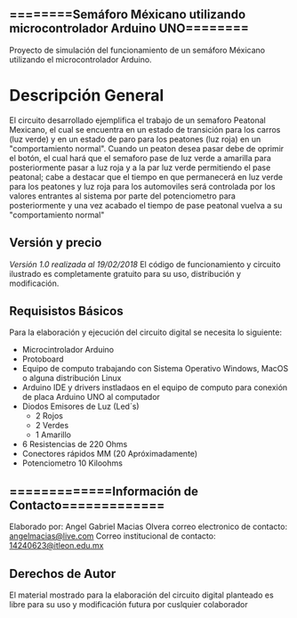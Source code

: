 ## ========Semáforo Méxicano utilizando microcontrolador Arduino UNO========
Proyecto de simulación del funcionamiento de un semáforo Méxicano
utilizando el microcontrolador Arduino. 

# Descripción General
El circuito desarrollado ejemplifica el trabajo de un semaforo Peatonal Mexicano, 
el cual se encuentra en un estado de transición para los carros (luz verde) y en 
un estado de paro para los peatones (luz roja) en un "comportamiento normal". 
Cuando un peaton desea pasar debe de oprimir el botón, el cual hará que el semaforo 
pase de luz verde a amarilla para posteriormente pasar a luz roja y a la par luz verde
permitiendo el pase peatonal; cabe a destacar que el tiempo en que permanecerá 
en luz verde para los peatones y luz roja para los automoviles será controlada 
por los valores entrantes al sistema por parte del potenciometro para posteriormente 
y una vez acabado el tiempo de pase peatonal vuelva a su "comportamiento normal" 

## Versión y precio 
*Versión 1.0 realizada al 19/02/2018*
El código de funcionamiento y circuito ilustrado es completamente gratuito
para su uso, distribución y modificación.

## Requisistos Básicos
Para la elaboración y ejecución del circuito digital se necesita lo 
siguiente:
* Microcintrolador Arduino
* Protoboard
* Equipo de computo trabajando con Sistema Operativo Windows, MacOS o alguna distribución Linux
* Arduino IDE y drivers instladaos en el equipo de computo para conexión de placa Arduino UNO al computador
* Diodos Emisores de Luz (Led´s) 
  * 2 Rojos
  * 2 Verdes
  * 1 Amarillo
* 6 Resistencias de 220 Ohms
* Conectores rápidos MM (20 Apróximadamente)
* Potenciometro 10 Kiloohms

## =============Información de Contacto=============
Elaborado por: Angel Gabriel Macias Olvera
correo electronico de contacto: angelmacias@live.com
Correo institucional de contacto: 14240623@itleon.edu.mx

## Derechos de Autor 
El material mostrado para la elaboración del circuito digital 
planteado es libre para su uso y modificación futura por cuslquier
colaborador




